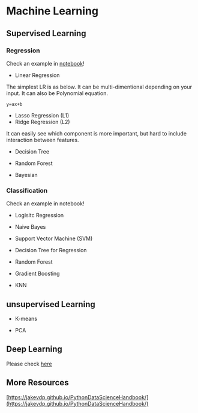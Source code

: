 # Machine Learning



## Supervised Learning

### Regression

Check an example in [notebook](notebooks/data-analysis/Boston_House_Price.ipynb)! 

* Linear Regression

The simplest LR is as below. It can be multi-dimentional depending on your input. It can also be Polynomial equation.

```
y=ax+b
```
   * Lasso Regression (L1)
   * Ridge Regression (L2)
   
It can easily see which component is more important, but hard to include interaction between features.
   
   
* Decision Tree


* Random Forest


* Bayesian

### Classification

Check an example in notebook!

* Logisitc Regression

* Naive Bayes

* Support Vector Machine (SVM)

* Decision Tree for Regression

* Random Forest

* Gradient Boosting

* KNN

## unsupervised Learning

* K-means

* PCA

## Deep Learning

Please check [here](Deep_Learning.md)


## More Resources

[https://jakevdp.github.io/PythonDataScienceHandbook/](https://jakevdp.github.io/PythonDataScienceHandbook/)







